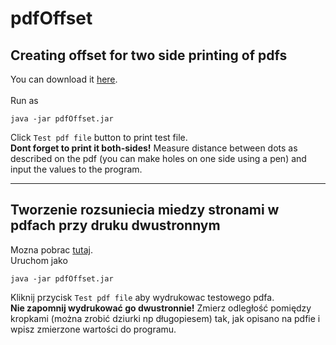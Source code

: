 
# pdfOffset  
## Creating offset for two side printing of pdfs    
You can download it [here](https://github.com/JanisBe/pdfOffset/blob/master/pdfOffset.jar).<br>  
Run as  
```console  
java -jar pdfOffset.jar  
```  
  
Click `Test pdf file` button to print test file.    
**Dont forget to print it both-sides!**
Measure distance between dots as described on the pdf  (you can make holes on one side using a pen) and input the values to the program.

-----  

## Tworzenie rozsuniecia miedzy stronami w pdfach przy druku dwustronnym
Mozna pobrac [tutaj](https://github.com/JanisBe/pdfOffset/blob/master/pdfOffset.jar).    
Uruchom jako  
```console  
java -jar pdfOffset.jar  
```  
  
Kliknij przycisk `Test pdf file` aby wydrukowac testowego pdfa.    
**Nie zapomnij wydrukować go dwustronnie!** Zmierz odległość pomiędzy kropkami (można zrobić dziurki np długopiesem) tak, jak opisano na pdfie i wpisz zmierzone wartości do programu.
